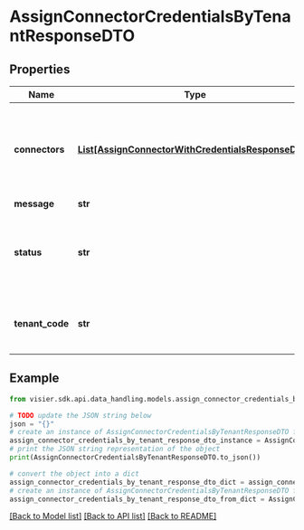 # AssignConnectorCredentialsByTenantResponseDTO


## Properties

Name | Type | Description | Notes
------------ | ------------- | ------------- | -------------
**connectors** | [**List[AssignConnectorWithCredentialsResponseDTO]**](AssignConnectorWithCredentialsResponseDTO.md) | A list of objects representing the assigned credentials and connectors. | [optional] 
**message** | **str** |  | [optional] 
**status** | **str** | The state of the credential assignment. Valid values are Succeed or Failed. | [optional] 
**tenant_code** | **str** | The unique identifier associated with the tenant. | [optional] 

## Example

```python
from visier.sdk.api.data_handling.models.assign_connector_credentials_by_tenant_response_dto import AssignConnectorCredentialsByTenantResponseDTO

# TODO update the JSON string below
json = "{}"
# create an instance of AssignConnectorCredentialsByTenantResponseDTO from a JSON string
assign_connector_credentials_by_tenant_response_dto_instance = AssignConnectorCredentialsByTenantResponseDTO.from_json(json)
# print the JSON string representation of the object
print(AssignConnectorCredentialsByTenantResponseDTO.to_json())

# convert the object into a dict
assign_connector_credentials_by_tenant_response_dto_dict = assign_connector_credentials_by_tenant_response_dto_instance.to_dict()
# create an instance of AssignConnectorCredentialsByTenantResponseDTO from a dict
assign_connector_credentials_by_tenant_response_dto_from_dict = AssignConnectorCredentialsByTenantResponseDTO.from_dict(assign_connector_credentials_by_tenant_response_dto_dict)
```
[[Back to Model list]](../README.md#documentation-for-models) [[Back to API list]](../README.md#documentation-for-api-endpoints) [[Back to README]](../README.md)


